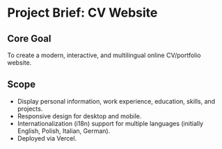 # Project Brief: CV Website

## Core Goal

To create a modern, interactive, and multilingual online CV/portfolio website.

## Scope

-   Display personal information, work experience, education, skills, and projects.
-   Responsive design for desktop and mobile.
-   Internationalization (i18n) support for multiple languages (initially English, Polish, Italian, German).
-   Deployed via Vercel. 